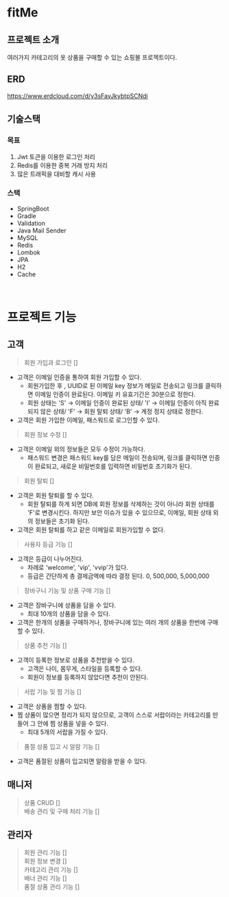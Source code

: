 
# fitMe


## 프로젝트 소개
여러가지 카테고리의 옷 상품을 구매할 수 있는 쇼핑몰 프로젝트이다. 
<br>

## ERD

https://www.erdcloud.com/d/y3sFavJkybtpSCNdi
<br>

  

## 기술스택

### 목표

1. Jwt 토큰을 이용한 로그인 처리
2. Redis를 이용한 중복 거래 방지 처리
3. 많은 트래픽을 대비할 캐시 사용

### 스택
- SpringBoot
- Gradle
- Validation
- Java Mail Sender
- MySQL
- Redis
- Lombok
- JPA
- H2
- Cache

<br>

# 프로젝트 기능

##  고객


> 회원 가입과 로그인 []

- 고객은 이메일 인증을 통하여 회원 가입할 수 있다.
  - 회원가입한 후 , UUID로 된 이메일 key 정보가 메일로 전송되고 링크를 클릭하면 이메일 인증이 완료된다. 이메일 키 유효기간은 30분으로 정한다.
  - 회원 상태는 'S' -> 이메일 인증이 완료된 상태/ 'I' -> 이메일 인증이 아직 완료되지 않은 상태/ 'F' -> 회원 탈퇴 상태/  'B' -> 계정 정지 상태로 정한다.
- 고객은 회원 가입한 이메일, 패스워드로 로그인할 수 있다.

  


> 회원 정보 수정 []

- 고객은 이메일 외의 정보들은 모두 수정이 가능하다.
  - 패스워드 변경은 패스워드 key를 담은 메일이 전송되며, 링크를 클릭하면 인증이 완료되고, 새로운 비밀번호를 입력하면 비밀번호 초기화가 된다.


> 회원 탈퇴 []
- 고객은 회원 탈퇴를 할 수 있다.
  - 회원 탈퇴를 하게 되면 DB에 회원 정보를 삭제하는 것이 아니라 회원 상태를 'F'로 변경시킨다. 하지만 보안 이슈가 있을 수 있으므로, 이메일, 회원 상태 외의 정보들은 초기화 된다.
- 고객은 회원 탈퇴를 하고 같은 이메일로 회원가입할 수 없다.

> 사용자 등급 기능 []
- 고객은 등급이 나누어진다. 
  - 차례로 'welcome', 'vip', 'vvip'가 있다.
  - 등급은 간단하게 총 결제금액에 따라 결정 된다. 0, 500,000, 5,000,000
  
> 장바구니 기능 및 상품 구매 기능 []
- 고객은 장바구니에 상품을 담을 수 있다.
  - 최대 10개의 상품을 담을 수 있다.
- 고객은 한개의 상품을 구매하거나, 장바구니에 있는 여러 개의 상품을 한번에 구매할 수 있다.

> 상품 추천 기능 []
- 고객이 등록한 정보로 상품을 추천받을 수 있다. 
  - 고객은 나이, 몸무게, 스타일을 등록할 수 있다.
  - 회원이 정보를 등록하지 않았다면 추천이 안된다.

> 서랍 기능 및 찜 기능 []
- 고객은 상품을 찜할 수 있다. 
- 찜 상품이 많으면 정리가 되지 않으므로, 고객이 스스로 서랍이라는 카테고리를 만들어 그 안에 찜 상품을 넣을 수 있다.
  - 최대 5개의 서랍을 가질 수 있다.

> 품절 상품 입고 시 알람 기능 []
- 고객은 품절된 상품이 입고되면 알람을 받을 수 있다.


##  매니저 
> 상품 CRUD []  
> 배송 관리 및 구매 처리 기능 []

##  관리자
> 회원 관리 기능 []   
> 회원 정보 변경 []   
> 카테고리 관리 기능 []   
> 배너 관리 기능 []  
> 품절 상품 관리 기능 []
<br>